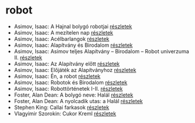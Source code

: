 # robot

- Asimov, Isaac: A Hajnal bolygó robotjai [részletek](_details/%7Bopf.creator%7D.md#id_1167)
- Asimov, Isaac: A mezítelen nap [részletek](_details/%7Bopf.creator%7D.md#id_1174)
- Asimov, Isaac: Acélbarlangok [részletek](_details/%7Bopf.creator%7D.md#id_1187)
- Asimov, Isaac: Alapítvány és Birodalom [részletek](_details/%7Bopf.creator%7D.md#id_1185)
- Asimov, Isaac: Asimov teljes Alapítvány – Birodalom – Robot univerzuma II. [részletek](_details/%7Bopf.creator%7D.md#id_1180)
- Asimov, Isaac: Az Alapítvány előtt [részletek](_details/%7Bopf.creator%7D.md#id_1183)
- Asimov, Isaac: Előjáték az Alapítványhoz [részletek](_details/%7Bopf.creator%7D.md#id_1179)
- Asimov, Isaac: Én, a robot [részletek](_details/%7Bopf.creator%7D.md#id_1178)
- Asimov, Isaac: Robotok és Birodalom [részletek](_details/%7Bopf.creator%7D.md#id_1173)
- Asimov, Isaac: Robottörténetek I-II. [részletek](_details/%7Bopf.creator%7D.md#id_1172)
- Foster, Alan Dean: A bolygó neve: Halál [részletek](_details/%7Bopf.creator%7D.md#id_650)
- Foster, Alan Dean: A nyolcadik utas: a Halál [részletek](_details/%7Bopf.creator%7D.md#id_649)
- Stephen King: Callai farkasok [részletek](_details/%7Bopf.creator%7D.md#id_847)
- Vlagyimir Szorokin: Cukor Kreml [részletek](_details/%7Bopf.creator%7D.md#id_841)